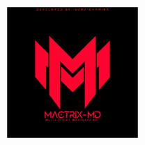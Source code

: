 <div class = "repo" align = "center">
 
<a href = "#">
<img src = "https://raw.githubusercontent.com/IsuruBotz/IsuruData/refs/heads/main/Database/Media/MACTRIX-MD_SQUARE-LOGO.jpg"  width="300" height="300">
</img>
 <p align="center">
  <a href="#"><img src="http://readme-typing-svg.herokuapp.com?color=C70039&center=true&vCenter=true&multiline=false&lines=M+A+C+T+R+I+X+-+M+D" alt="">
</p>
